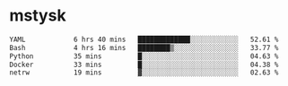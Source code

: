 # mstysk

<!--START_SECTION:waka-->

```txt
YAML            6 hrs 40 mins   █████████████░░░░░░░░░░░░   52.61 %
Bash            4 hrs 16 mins   ████████▒░░░░░░░░░░░░░░░░   33.77 %
Python          35 mins         █░░░░░░░░░░░░░░░░░░░░░░░░   04.63 %
Docker          33 mins         █░░░░░░░░░░░░░░░░░░░░░░░░   04.38 %
netrw           19 mins         ▓░░░░░░░░░░░░░░░░░░░░░░░░   02.63 %
```

<!--END_SECTION:waka-->
